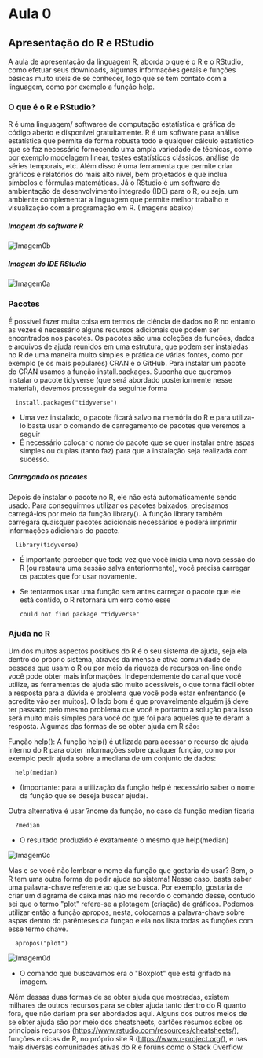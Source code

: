 # Aula 0 
## Apresentação do R e RStudio

A aula de apresentação da linguagem R, aborda o que é o R e o RStudio, como efetuar seus downloads, algumas informações gerais e funções básicas muito úteis de se conhecer,
logo que se tem contato com a linguagem, como por exemplo a função help.

### O que é o R e RStudio?

R é uma linguagem/ softwaree de computação estatística e gráfica de código aberto e disponível gratuitamente. R é um software para análise estatística que permite de forma robusta todo e qualquer cálculo estatístico que se faz necessário fornecendo uma ampla variedade de técnicas, como por exemplo modelagem linear, testes estatísticos clássicos, análise de séries temporais, etc. Além disso é uma ferramenta que permite criar gráficos e relatórios do mais alto nivel, bem projetados e que inclua símbolos e fórmulas matemáticas. Já o  RStudio é um software de ambientação de desenvolvimento integrado (IDE) para o R, ou seja, um ambiente complementar a linguagem que permite melhor trabalho e visualização com a programação em R. (Imagens abaixo)


##### Imagem do software R

![Imagem0b](https://user-images.githubusercontent.com/96084042/168374190-0d339f1d-c0f7-424d-b5d8-03f081bd9ad5.png)



##### Imagem do IDE RStudio 

![Imagem0a](https://user-images.githubusercontent.com/96084042/168373758-ec657c74-a1a8-4eeb-8e0a-68cbae46aad3.png)



### Pacotes
É possível fazer muita coisa em termos de ciência de dados no R no entanto as vezes é necessário alguns recursos adicionais que podem ser encontrados nos pacotes. Os pacotes são uma coleções de funções, dados e arquivos de ajuda reunidos em uma estrutura, que podem ser instaladas no R de uma maneira muito simples e prática de várias fontes, como por exemplo (e os mais populares) CRAN e o GitHub. 
Para instalar um pacote do CRAN usamos a função install.packages. Suponha que queremos instalar o pacote tidyverse (que será abordado posteriormente nesse material), devemos prosseguir da seguinte forma

      install.packages("tidyverse") 
      
* Uma vez instalado, o pacote ficará salvo na memória do R e para utiliza-lo basta usar o comando de carregamento de pacotes que veremos a seguir
* É necessário colocar o nome do pacote que se quer instalar entre aspas simples ou duplas (tanto faz) para que a instalação seja realizada com sucesso. 

##### Carregando os pacotes
Depois de instalar o pacote no R, ele não está automáticamente sendo usado. Para conseguirmos utilizar os pacotes baixados, precisamos carregá-los por meio da função library(). A função library também carregará quaisquer pacotes adicionais necessários e poderá imprimir informações adicionais do pacote.
      
      library(tidyverse)
      
* É importante perceber que toda vez que você inicia uma nova sessão do R (ou restaura uma sessão salva anteriormente), você precisa carregar os pacotes que for usar novamente.
* Se tentarmos usar uma função sem antes carregar o pacote que ele está contido, o R retornará um erro como esse

      could not find package "tidyverse"




### Ajuda no R
Um dos muitos aspectos positivos do R é o seu sistema de ajuda, seja ela dentro do próprio sistema, através da imensa e ativa comunidade de pessoas que usam o R ou por meio da riqueza de recursos on-line onde você pode obter mais informações. Independemente do canal que você utilize, as ferramentas de ajuda são muito acessíveis, o que torna fácil obter a resposta para a dúvida e problema que você pode estar enfrentando (e acredite vão ser muitos). O lado bom é que provavelmente alguém já deve ter passado pelo mesmo problema que você e portanto a solução para isso será muito mais simples para você do que foi para aqueles que te deram a resposta. Algumas das formas de se obter ajuda em R são:

Função help(): A função help() é utilizada para acessar o recurso de ajuda interno do R para obter informações sobre qualquer função, como por exemplo pedir ajuda sobre a mediana de um conjunto de dados:

      help(median)

* (Importante: para a utilização da função help é necessário saber o nome da função que se deseja buscar ajuda).

Outra alternativa é usar ?nome da função, no caso da função median ficaria

      ?median
      
 * O resultado produzido é exatamente o mesmo que help(median)

![Imagem0c](https://user-images.githubusercontent.com/96084042/168378483-717089aa-eb8b-4578-81f6-1502de199e93.png)



Mas e se você não lembrar o nome da função que gostaria de usar? Bem, o R tem uma outra forma de pedir ajuda ao sistema! Nesse caso, basta saber uma palavra-chave referente ao que se busca. Por exemplo, gostaria de criar um diagrama de caixa mas não me recordo o comando desse, contudo sei que o termo "plot" refere-se a plotagem (criação) de gráficos. Podemos utilizar então a função apropos, nesta, colocamos a palavra-chave sobre aspas dentro do parênteses da funçao e ela nos lista todas as funções com esse termo chave.

      apropos("plot")
      
![Imagem0d](https://user-images.githubusercontent.com/96084042/168484889-4b3af483-bf83-409e-b919-184e9d27af81.png)

      
 * O comando que buscavamos era o "Boxplot" que está grifado na imagem.    
      








Além dessas duas formas de se obter ajuda que mostradas, existem milhares de outros recursos para se obter ajuda tanto dentro do R quanto fora, que não dariam pra ser abordados aqui. Alguns dos outros meios de se obter ajuda são por meio dos cheatsheets, cartões resumos sobre os principais recursos (https://www.rstudio.com/resources/cheatsheets/), funções e dicas de R, no próprio site R (https://www.r-project.org/), e nas mais  diversas comunidades ativas do R e forúns como o Stack Overflow.    
      
      
      
      
      
      
      
      
      
      
      
      
      
      
      
      
      
      
      
      
      
      
      
